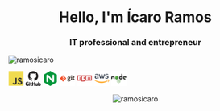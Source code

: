 <h1 align="center">Hello, I'm Ícaro Ramos</h1>
<h3 align="center">IT professional and entrepreneur</h3>
<p align="left"> <img src="https://komarev.com/ghpvc/?username=ramosicaro" alt="ramosicaro" /> </p>

<p align="left">
<img src="https://raw.githubusercontent.com/devicons/devicon/master/icons/javascript/javascript-original.svg" alt="javascript" width="30" height="30"/>
<img src="https://raw.githubusercontent.com/devicons/devicon/master/icons/github/github-original-wordmark.svg" alt="github" width="30" height="30"/>
<img src="https://raw.githubusercontent.com/devicons/devicon/master/icons/nginx/nginx-original.svg" alt="nginx" width="30" height="30"/>
<img src="https://raw.githubusercontent.com/devicons/devicon/master/icons/git/git-original-wordmark.svg" alt="git" width="30" height="30"/>
<img src="https://raw.githubusercontent.com/devicons/devicon/master/icons/npm/npm-original-wordmark.svg" alt="npm" width="30" height="30"/>
<img src="https://raw.githubusercontent.com/devicons/devicon/master/icons/amazonwebservices/amazonwebservices-original-wordmark.svg" alt="aws" width="30" height="30"/>
<img src="https://raw.githubusercontent.com/devicons/devicon/master/icons/nodejs/nodejs-original-wordmark.svg" alt="nodejs" width="30" height="30"/></p><p align="center">
<img src="https://github-readme-stats.vercel.app/api?username=ramosicaro" alt="ramosicaro"/> 
</p>
